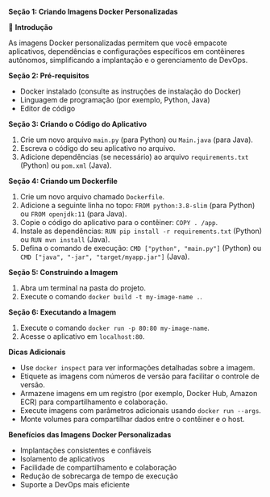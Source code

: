 **Seção 1: Criando Imagens Docker Personalizadas**

🚀 **Introdução**

As imagens Docker personalizadas permitem que você empacote aplicativos, dependências e configurações específicos em contêineres autônomos, simplificando a implantação e o gerenciamento de DevOps.

**Seção 2: Pré-requisitos**

* Docker instalado (consulte as instruções de instalação do Docker)
* Linguagem de programação (por exemplo, Python, Java)
* Editor de código

**Seção 3: Criando o Código do Aplicativo**

1. Crie um novo arquivo `main.py` (para Python) ou `Main.java` (para Java).
2. Escreva o código do seu aplicativo no arquivo.
3. Adicione dependências (se necessário) ao arquivo `requirements.txt` (Python) ou `pom.xml` (Java).

**Seção 4: Criando um Dockerfile**

1. Crie um novo arquivo chamado `Dockerfile`.
2. Adicione a seguinte linha no topo: `FROM python:3.8-slim` (para Python) ou `FROM openjdk:11` (para Java).
3. Copie o código do aplicativo para o contêiner: `COPY . /app`.
4. Instale as dependências: `RUN pip install -r requirements.txt` (Python) ou `RUN mvn install` (Java).
5. Defina o comando de execução: `CMD ["python", "main.py"]` (Python) ou `CMD ["java", "-jar", "target/myapp.jar"]` (Java).

**Seção 5: Construindo a Imagem**

1. Abra um terminal na pasta do projeto.
2. Execute o comando `docker build -t my-image-name .`.

**Seção 6: Executando a Imagem**

1. Execute o comando `docker run -p 80:80 my-image-name`.
2. Acesse o aplicativo em `localhost:80`.

**Dicas Adicionais**

* Use `docker inspect` para ver informações detalhadas sobre a imagem.
* Etiquete as imagens com números de versão para facilitar o controle de versão.
* Armazene imagens em um registro (por exemplo, Docker Hub, Amazon ECR) para compartilhamento e colaboração.
* Execute imagens com parâmetros adicionais usando `docker run --args`.
* Monte volumes para compartilhar dados entre o contêiner e o host.

**Benefícios das Imagens Docker Personalizadas**

* Implantações consistentes e confiáveis
* Isolamento de aplicativos
* Facilidade de compartilhamento e colaboração
* Redução de sobrecarga de tempo de execução
* Suporte a DevOps mais eficiente